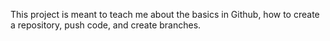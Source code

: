 This project is meant to teach me about the basics in Github, how to create a repository, push code, and create branches.
